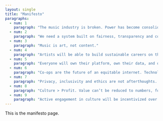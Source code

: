 ```yaml
---
layout: single
title: "Manifesto"
paragraphs:
  - num: 1
    paragraph: "The music industry is broken. Power has become consolidated in the hands of a small number of technology companies and dominant major labels."
  - num: 2
    paragraph: "We need a system built on fairness, transparency and cooperation."
  - num: 3
    paragraph: "Music is art, not content."
  - num: 4
    paragraph: "Artists will be able to build sustainable careers on their own terms."
  - num: 5
    paragraph: "Everyone will own their platform, own their data, and own their network."
  - num: 6
    paragraph: "Co-ops are the future of an equitable internet. Technology should benefit all involved, not just a handful of shareholders."
  - num: 7
    paragraph: "Privacy, inclusivity and ethics are not afterthoughts. They must be built by design, and considered from the get-go."
  - num: 8
    paragraph: "Culture > Profit. Value can’t be reduced to numbers, follower counts or other metrics."
  - num: 9
    paragraph: "Active engagement in culture will be incentivized over passive consumption."
---
```


This is the manifesto page.
